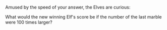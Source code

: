 Amused by the speed of your answer, the Elves are curious:

What would the new winning Elf's score be if the number of the last marble were 100 times larger?